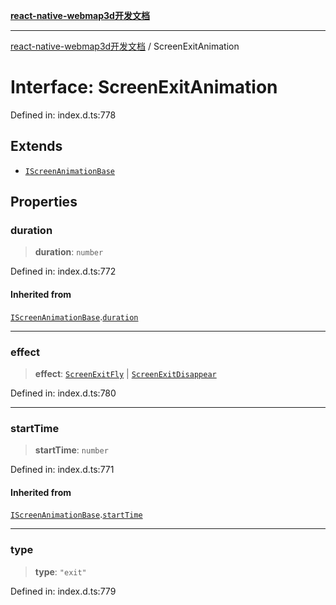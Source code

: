 [**react-native-webmap3d开发文档**](../README.md)

***

[react-native-webmap3d开发文档](../globals.md) / ScreenExitAnimation

# Interface: ScreenExitAnimation

Defined in: index.d.ts:778

## Extends

- [`IScreenAnimationBase`](IScreenAnimationBase.md)

## Properties

### duration

> **duration**: `number`

Defined in: index.d.ts:772

#### Inherited from

[`IScreenAnimationBase`](IScreenAnimationBase.md).[`duration`](IScreenAnimationBase.md#duration)

***

### effect

> **effect**: [`ScreenExitFly`](ScreenExitFly.md) \| [`ScreenExitDisappear`](ScreenExitDisappear.md)

Defined in: index.d.ts:780

***

### startTime

> **startTime**: `number`

Defined in: index.d.ts:771

#### Inherited from

[`IScreenAnimationBase`](IScreenAnimationBase.md).[`startTime`](IScreenAnimationBase.md#starttime)

***

### type

> **type**: `"exit"`

Defined in: index.d.ts:779
